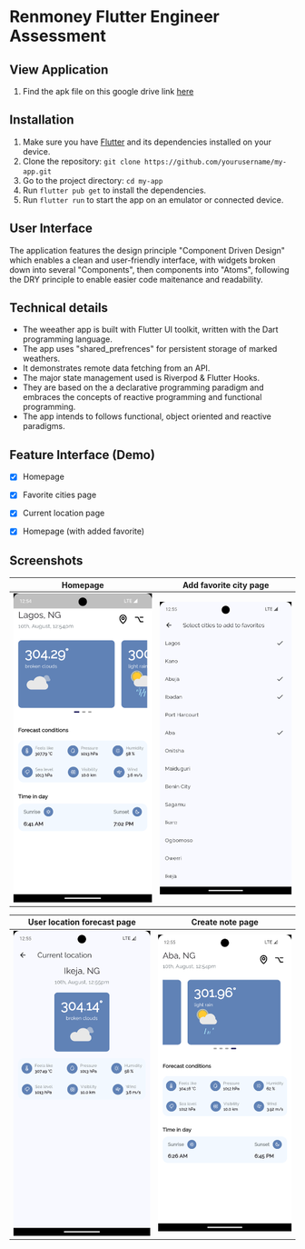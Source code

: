 # Renmoney Flutter Engineer Assessment

## View Application

1. Find the apk file on this google drive link [here](https://drive.google.com/drive/folders/12nk7y3vc6M3ZW1uepBAm8se2JzCIRaw6?usp=sharing) 


## Installation

1. Make sure you have [Flutter](https://flutter.dev/docs/get-started/install) and its dependencies installed on your device.
2. Clone the repository: `git clone https://github.com/yourusername/my-app.git`
3. Go to the project directory: `cd my-app`
4. Run `flutter pub get` to install the dependencies.
5. Run `flutter run` to start the app on an emulator or connected device.


## User Interface
The application features the design principle "Component Driven Design" which enables a clean and user-friendly interface, with widgets broken down into several "Components", then components into "Atoms", following the DRY principle to enable easier code maitenance and readability.

## Technical details
- The weeather app is built with Flutter UI toolkit, written with the Dart programming language.
- The app uses "shared_prefrences" for persistent storage of marked weathers.
- It demonstrates remote data fetching from an API.
- The major state management used is Riverpod & Flutter Hooks.
- They are based on the  a declarative programming paradigm and embraces the concepts of reactive programming and functional programming.
- The app intends to follows functional, object oriented and reactive paradigms.


## Feature Interface (Demo)
- [x] Homepage
- [x] Favorite cities page
- [x] Current location page
- [x] Homepage (with added favorite)


## Screenshots

| Homepage | Add favorite city page | 
|    :---:     |     :---:      |  
| <img src="graphics/homepage.png" width="500">   | <img src="graphics/favorites_page.png" width="500">   |

| User location forecast page  | Create note page  | 
|    :---:     |     :---:      |  
| <img src="graphics/current_location_page.png" width="500">   | <img src="graphics/persisted_favorite.png" width="500">   |
